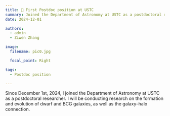 ```yaml
---
title: 🎉 First Postdoc position at USTC
summary: Joined the Department of Astronomy at USTC as a postdoctoral researcher.
date: 2024-12-01

authors:
  - admin
  - Ziwen Zhang

image:
  filename: pic0.jpg

  focal_point: Right

tags:
  - Postdoc position

---
```


Since December 1st, 2024, I joined the Department of Astronomy at USTC as a postdoctoral researcher. I will be conducting research on the formation and evolution of dwarf and BCG galaxies, as well as the galaxy–halo connection.